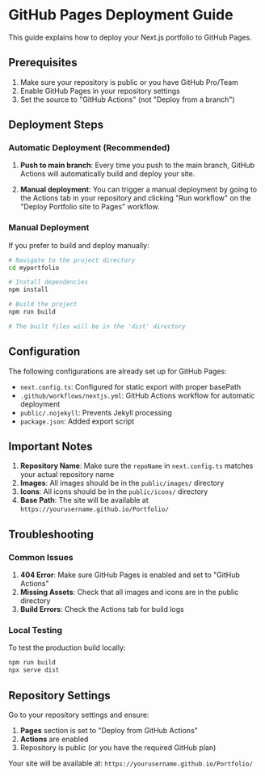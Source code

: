 # GitHub Pages Deployment Guide

This guide explains how to deploy your Next.js portfolio to GitHub Pages.

## Prerequisites

1. Make sure your repository is public or you have GitHub Pro/Team
2. Enable GitHub Pages in your repository settings
3. Set the source to "GitHub Actions" (not "Deploy from a branch")

## Deployment Steps

### Automatic Deployment (Recommended)

1. **Push to main branch**: Every time you push to the main branch, GitHub Actions will automatically build and deploy your site.

2. **Manual deployment**: You can trigger a manual deployment by going to the Actions tab in your repository and clicking "Run workflow" on the "Deploy Portfolio site to Pages" workflow.

### Manual Deployment

If you prefer to build and deploy manually:

```bash
# Navigate to the project directory
cd myportfolio

# Install dependencies
npm install

# Build the project
npm run build

# The built files will be in the 'dist' directory
```

## Configuration

The following configurations are already set up for GitHub Pages:

- `next.config.ts`: Configured for static export with proper basePath
- `.github/workflows/nextjs.yml`: GitHub Actions workflow for automatic deployment
- `public/.nojekyll`: Prevents Jekyll processing
- `package.json`: Added export script

## Important Notes

1. **Repository Name**: Make sure the `repoName` in `next.config.ts` matches your actual repository name
2. **Images**: All images should be in the `public/images/` directory
3. **Icons**: All icons should be in the `public/icons/` directory
4. **Base Path**: The site will be available at `https://yourusername.github.io/Portfolio/`

## Troubleshooting

### Common Issues

1. **404 Error**: Make sure GitHub Pages is enabled and set to "GitHub Actions"
2. **Missing Assets**: Check that all images and icons are in the public directory
3. **Build Errors**: Check the Actions tab for build logs

### Local Testing

To test the production build locally:

```bash
npm run build
npx serve dist
```

## Repository Settings

Go to your repository settings and ensure:

1. **Pages** section is set to "Deploy from GitHub Actions"
2. **Actions** are enabled
3. Repository is public (or you have the required GitHub plan)

Your site will be available at: `https://yourusername.github.io/Portfolio/`